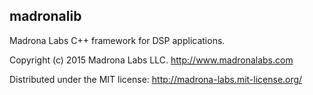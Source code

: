 madronalib
----------
Madrona Labs C++ framework for DSP applications.

Copyright (c) 2015 Madrona Labs LLC. http://www.madronalabs.com

Distributed under the MIT license: http://madrona-labs.mit-license.org/
